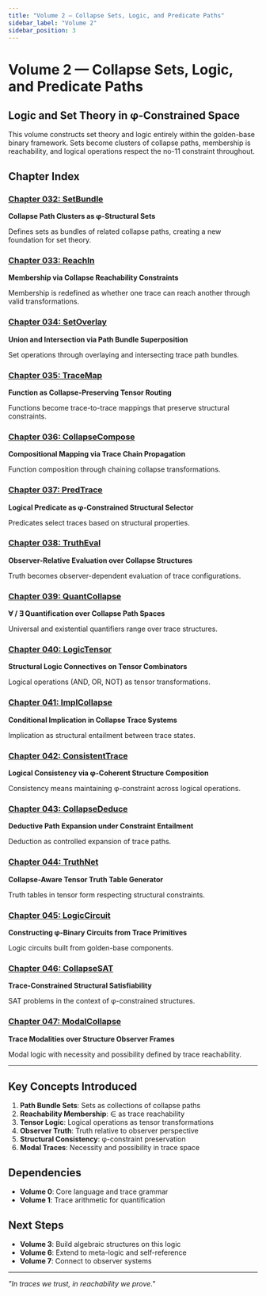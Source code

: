 ```yaml
---
title: "Volume 2 — Collapse Sets, Logic, and Predicate Paths"
sidebar_label: "Volume 2"
sidebar_position: 3
---
```


# Volume 2 — Collapse Sets, Logic, and Predicate Paths

## Logic and Set Theory in φ-Constrained Space

This volume constructs set theory and logic entirely within the golden-base binary framework. Sets become clusters of collapse paths, membership is reachability, and logical operations respect the no-11 constraint throughout.

## Chapter Index

### [Chapter 032: SetBundle](./chapter-032-set-bundle.md)
**Collapse Path Clusters as φ-Structural Sets**

Defines sets as bundles of related collapse paths, creating a new foundation for set theory.

### [Chapter 033: ReachIn](./chapter-033-reach-in.md)
**Membership via Collapse Reachability Constraints**

Membership is redefined as whether one trace can reach another through valid transformations.

### [Chapter 034: SetOverlay](./chapter-034-set-overlay.md)
**Union and Intersection via Path Bundle Superposition**

Set operations through overlaying and intersecting trace path bundles.

### [Chapter 035: TraceMap](./chapter-035-trace-map.md)
**Function as Collapse-Preserving Tensor Routing**

Functions become trace-to-trace mappings that preserve structural constraints.

### [Chapter 036: CollapseCompose](./chapter-036-collapse-compose.md)
**Compositional Mapping via Trace Chain Propagation**

Function composition through chaining collapse transformations.

### [Chapter 037: PredTrace](./chapter-037-pred-trace.md)
**Logical Predicate as φ-Constrained Structural Selector**

Predicates select traces based on structural properties.

### [Chapter 038: TruthEval](./chapter-038-truth-eval.md)
**Observer-Relative Evaluation over Collapse Structures**

Truth becomes observer-dependent evaluation of trace configurations.

### [Chapter 039: QuantCollapse](./chapter-039-quant-collapse.md)
**∀ / ∃ Quantification over Collapse Path Spaces**

Universal and existential quantifiers range over trace structures.

### [Chapter 040: LogicTensor](./chapter-040-logic-tensor.md)
**Structural Logic Connectives on Tensor Combinators**

Logical operations (AND, OR, NOT) as tensor transformations.

### [Chapter 041: ImplCollapse](./chapter-041-impl-collapse.md)
**Conditional Implication in Collapse Trace Systems**

Implication as structural entailment between trace states.

### [Chapter 042: ConsistentTrace](./chapter-042-consistent-trace.md)
**Logical Consistency via φ-Coherent Structure Composition**

Consistency means maintaining φ-constraint across logical operations.

### [Chapter 043: CollapseDeduce](./chapter-043-collapse-deduce.md)
**Deductive Path Expansion under Constraint Entailment**

Deduction as controlled expansion of trace paths.

### [Chapter 044: TruthNet](./chapter-044-truth-net.md)
**Collapse-Aware Tensor Truth Table Generator**

Truth tables in tensor form respecting structural constraints.

### [Chapter 045: LogicCircuit](./chapter-045-logic-circuit.md)
**Constructing φ-Binary Circuits from Trace Primitives**

Logic circuits built from golden-base components.

### [Chapter 046: CollapseSAT](./chapter-046-collapse-sat.md)
**Trace-Constrained Structural Satisfiability**

SAT problems in the context of φ-constrained structures.

### [Chapter 047: ModalCollapse](./chapter-047-modal-collapse.md)
**Trace Modalities over Structure Observer Frames**

Modal logic with necessity and possibility defined by trace reachability.

---

## Key Concepts Introduced

1. **Path Bundle Sets**: Sets as collections of collapse paths
2. **Reachability Membership**: ∈ as trace reachability
3. **Tensor Logic**: Logical operations as tensor transformations
4. **Observer Truth**: Truth relative to observer perspective
5. **Structural Consistency**: φ-constraint preservation
6. **Modal Traces**: Necessity and possibility in trace space

## Dependencies

- **Volume 0**: Core language and trace grammar
- **Volume 1**: Trace arithmetic for quantification

## Next Steps

- **Volume 3**: Build algebraic structures on this logic
- **Volume 6**: Extend to meta-logic and self-reference
- **Volume 7**: Connect to observer systems

---

*"In traces we trust, in reachability we prove."*